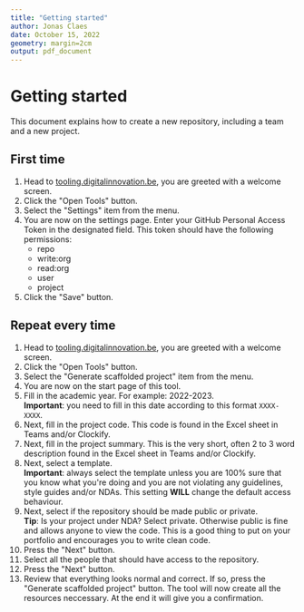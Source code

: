 ```yaml
---
title: "Getting started"
author: Jonas Claes
date: October 15, 2022
geometry: margin=2cm
output: pdf_document
---
```


# Getting started

This document explains how to create a new repository, including a team and a new project.

## First time

1. Head to [tooling.digitalinnovation.be](https://tooling.digitalinnovation.be), you are greeted with a welcome screen.
1. Click the "Open Tools" button.
1. Select the "Settings" item from the menu.
1. You are now on the settings page. Enter your GitHub Personal Access Token in the designated field. This token should have the following permissions:
   - repo
   - write:org
   - read:org
   - user
   - project
1. Click the "Save" button.

## Repeat every time

1. Head to [tooling.digitalinnovation.be](https://tooling.digitalinnovation.be), you are greeted with a welcome screen.
1. Click the "Open Tools" button.
1. Select the "Generate scaffolded project" item from the menu.
1. You are now on the start page of this tool.
1. Fill in the academic year. For example: 2022-2023.  
   **Important**: you need to fill in this date according to this format `XXXX-XXXX`.
1. Next, fill in the project code. This code is found in the Excel sheet in Teams and/or Clockify.
1. Next, fill in the project summary. This is the very short, often 2 to 3 word description found in the Excel sheet in Teams and/or Clockify.
1. Next, select a template.  
   **Important**: always select the template unless you are 100% sure that you know what you're doing and you are not violating any guidelines, style guides and/or NDAs. This setting **WILL** change the default access behaviour.
1. Next, select if the repository should be made public or private.  
   **Tip**: Is your project under NDA? Select private. Otherwise public is fine and allows anyone to view the code. This is a good thing to put on your portfolio and encourages you to write clean code.
1. Press the "Next" button.
1. Select all the people that should have access to the repository.
1. Press the "Next" button.
1. Review that everything looks normal and correct. If so, press the "Generate scaffolded project" button. The tool will now create all the resources neccessary. At the end it will give you a confirmation.
